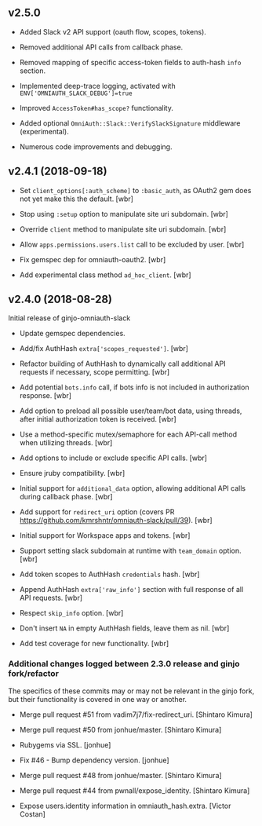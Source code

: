 ## v2.5.0

* Added Slack v2 API support (oauth flow, scopes, tokens).

* Removed additional API calls from callback phase.

* Removed mapping of specific access-token fields to auth-hash `info` section.

* Implemented deep-trace logging, activated with `ENV['OMNIAUTH_SLACK_DEBUG']=true`

* Improved `AccessToken#has_scope?` functionality.

* Added optional `OmniAuth::Slack::VerifySlackSignature` middleware (experimental).

* Numerous code improvements and debugging.


## v2.4.1 (2018-09-18)

* Set `client_options[:auth_scheme]` to `:basic_auth`, as OAuth2 gem does not yet make this the default. [wbr]

* Stop using `:setup` option to manipulate site uri subdomain. [wbr]

* Override `client` method to manipulate site uri subdomain. [wbr]

* Allow `apps.permissions.users.list` call to be excluded by user. [wbr]

* Fix gemspec dep for omniauth-oauth2. [wbr]

* Add experimental class method `ad_hoc_client`. [wbr]


## v2.4.0 (2018-08-28)

Initial release of ginjo-omniauth-slack

* Update gemspec dependencies.

* Add/fix AuthHash `extra['scopes_requested']`. [wbr]

* Refactor building of AuthHash to dynamically call additional API requests if necessary, scope permitting. [wbr]

* Add potential `bots.info` call, if bots info is not included in authorization response. [wbr]

* Add option to preload all possible user/team/bot data, using threads, after initial authorization token is received. [wbr]

* Use a method-specific mutex/semaphore for each API-call method when utilizing threads. [wbr]

* Add options to include or exclude specific API calls. [wbr]

* Ensure jruby compatibility. [wbr]

* Initial support for `additional_data` option, allowing additional API calls during callback phase. [wbr]

* Add support for `redirect_uri` option (covers PR https://github.com/kmrshntr/omniauth-slack/pull/39). [wbr]

* Initial support for Workspace apps and tokens. [wbr]

* Support setting slack subdomain at runtime with `team_domain` option. [wbr]

* Add token scopes to AuthHash `credentials` hash. [wbr]

* Append AuthHash `extra['raw_info']` section with full response of all API requests. [wbr]

* Respect `skip_info` option. [wbr]

* Don't insert `NA` in empty AuthHash fields, leave them as nil. [wbr]

* Add test coverage for new functionality. [wbr]


### Additional changes logged between 2.3.0 release and ginjo fork/refactor

The specifics of these commits may or may not be relevant in the ginjo fork, but their functionality is covered in one way or another.

* Merge pull request #51 from vadim7j7/fix-redirect_uri. [Shintaro Kimura]

* Merge pull request #50 from jonhue/master. [Shintaro Kimura]

* Rubygems via SSL. [jonhue]

* Fix #46 - Bump dependency version. [jonhue]

* Merge pull request #48 from jonhue/master. [Shintaro Kimura]

* Merge pull request #44 from pwnall/expose_identity. [Shintaro Kimura]

* Expose users.identity information in omniauth_hash.extra. [Victor Costan]


